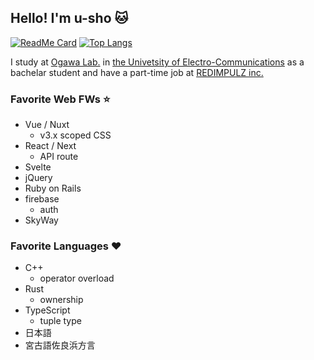 <!--
![welcome](https://place-hold.it/200x100/111/17d339/fff.png&text=Welcome!&bold&italic&fontsize=20)
-->

## Hello!  I'm u-sho :cat:

[![ReadMe Card](https://github-readme-stats.vercel.app/api?username=u-sho&custom_title=u-sho%27s%20GitHub%20Stats&show_icons=true&theme=dracula)](https://github.com/anuraghazra/github-readme-stats) [![Top Langs](https://github-readme-stats.vercel.app/api/top-langs/?username=u-sho&layout=compact&theme=dracula)](https://github.com/anuraghazra/github-readme-stats)

I study at [Ogawa Lab.](http://www.quest.lab.uec.ac.jp/index.html) in [the Univetsity of Electro-Communications](https://www.uec.ac.jp/) as a bachelar student and have a part-time job at [REDIMPULZ inc.](https://redimpulz.com/)

### Favorite Web FWs :star:

- Vue / Nuxt
    - v3.x scoped CSS
- React / Next
    - API route
- Svelte
- jQuery
- Ruby on Rails
- firebase
    - auth
- SkyWay

### Favorite Languages :heart: 

- C++
    - operator overload
- Rust
    - ownership 
- TypeScript
    - tuple type
- 日本語
- 宮古語佐良浜方言
